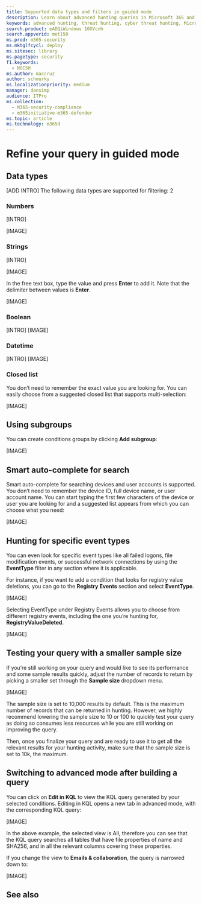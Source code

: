 ```yaml
---
title: Supported data types and filters in guided mode
description: Learn about advanced hunting queries in Microsoft 365 and how to use them to proactively find threats and weaknesses in your network
keywords: advanced hunting, threat hunting, cyber threat hunting, Microsoft 365 Defender, microsoft 365, m365, search, query, telemetry, custom detections, schema, kusto
search.product: eADQiWindows 10XVcnh
search.appverid: met150
ms.prod: m365-security
ms.mktglfcycl: deploy
ms.sitesec: library
ms.pagetype: security
f1.keywords: 
  - NOCSH
ms.author: maccruz
author: schmurky
ms.localizationpriority: medium
manager: dansimp
audience: ITPro
ms.collection: 
  - M365-security-compliance
  - m365initiative-m365-defender
ms.topic: article
ms.technology: m365d
---
```


# Refine your query in guided mode 

## Data types
[ADD INTRO]
The following data types are supported for filtering:
2
### Numbers
[INTRO]

[IMAGE]
### Strings
[INTRO]

[IMAGE]

In the free text box, type the value and press **Enter** to add it. Note that the delimiter between values is **Enter**.

[IMAGE]

### Boolean
[INTRO]
[IMAGE]

### Datetime
[INTRO]
[IMAGE]

### Closed list

You don’t need to remember the exact value you are looking for. You can easily choose from a suggested closed list that supports multi-selection:

[IMAGE]

## Using subgroups
You can create conditions groups by clicking **Add subgroup**:

[IMAGE]

## Smart auto-complete for search
Smart auto-complete for searching devices and user accounts is supported. 
You don’t need to remember the device ID, full device name, or user account name. You can start typing the first few characters of the device or user you are looking for and a suggested list appears from which you can choose what you need:

[IMAGE]

## Hunting for specific event types
You can even look for specific event types like all failed logons, file modification events, or successful network connections by using the **EventType** filter in any section where it is applicable.

For instance, if you want to add a condition that looks for registry value deletions, you can go to the **Registry Events** section and select **EventType**.

[IMAGE]

Selecting EventType under Registry Events allows you to choose from different registry events, including the one you’re hunting for, **RegistryValueDeleted**.

[IMAGE]

## Testing your query with a smaller sample size
If you’re still working on your query and would like to see its performance and some sample results quickly, adjust the number of records to return by picking a smaller set through the **Sample size** dropdown menu. 
 
[IMAGE]

The sample size is set to 10,000 results by default. This is the maximum number of records that can be returned in hunting. However, we highly recommend lowering the sample size to 10 or 100 to quickly test your query as doing so consumes less resources while you are still working on improving the query.

Then, once you finalize your query and are ready to use it to get all the relevant results for your hunting activity, make sure that the sample size is set to 10k, the maximum.

## Switching to advanced mode after building a query
You can click on **Edit in KQL** to view the KQL query generated by your selected conditions. Editing in KQL opens a new tab in advanced mode, with the corresponding KQL query:

[IMAGE]

In the above example, the selected view is All, therefore you can see that the KQL query searches all tables that have file properties of name and SHA256, and in all the relevant columns covering these properties. 

If you change the view to **Emails & collaboration**, the query is narrowed down to:

[IMAGE]
## See also